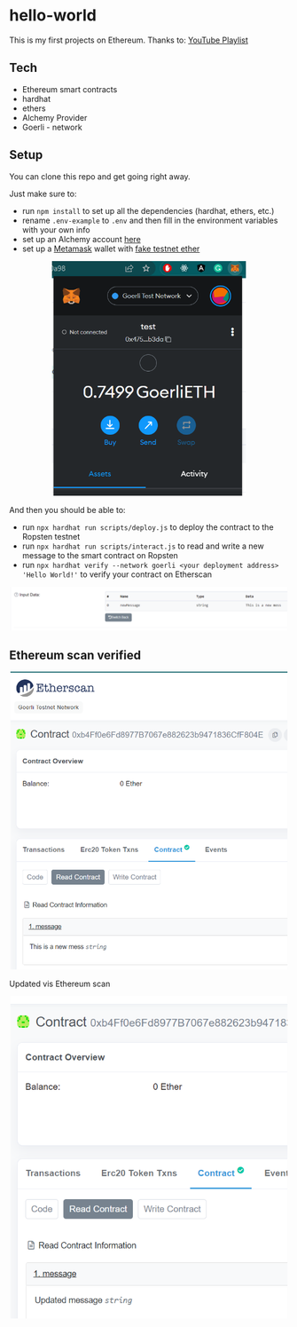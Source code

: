# hello-world

This is my first projects on Ethereum.
Thanks to:
[YouTube Playlist](https://www.youtube.com/watch?v=g73EGNKatDw&list=PLMj8NvODurfGgDJG-qQWyKtqTxJyRGI0i)

## Tech

- Ethereum smart contracts
- hardhat
- ethers
- Alchemy Provider
- Goerli - network

## Setup

You can clone this repo and get going right away.

Just make sure to:

- run `npm install` to set up all the dependencies (hardhat, ethers, etc.)
- rename `.env-example` to `.env` and then fill in the environment variables with your own info
- set up an Alchemy account [here](https://alchemy.com/?a=641a319005)
- set up a [Metamask](https://metamask.io/download.html) wallet with [fake testnet ether](https://faucet.dimensions.network/)

<p align="center">
  <img src="./img/mask.png" width="350">
</p>

And then you should be able to:

- run `npx hardhat run scripts/deploy.js` to deploy the contract to the Ropsten testnet
- run `npx hardhat run scripts/interact.js` to read and write a new message to the smart contract on Ropsten
- run `npx hardhat verify --network goerli <your deployment address> 'Hello World!'` to verify your contract on Etherscan

<p align="center">
  <img src="./img/update.png" width="500">
</p>

## Ethereum scan verified

<p align="center">
  <img src="./img/scan.png" width="500">
</p>

Updated vis Ethereum scan

<p align="center">
  <img src="./img/updatedScan.png" width="500">
</p>
